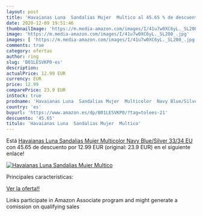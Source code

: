 ```yaml
---
layout: post
title: 'Havaianas Luna  Sandalias Mujer  Multico al 45.65 % de descuento'
date: 2020-12-09 19:51:46
thumbnailImage: 'https://m.media-amazon.com/images/I/41u7w0XC6yL._SL200_.jpg'
image: 'https://m.media-amazon.com/images/I/41u7w0XC6yL._SL200_.jpg'
images: [ 'https://m.media-amazon.com/images/I/41u7w0XC6yL._SL200_.jpg' ]
comments: true
category: ofertas
author: ring
slug: 'B01LESVKP0-es'
description:
actualPrice: 12.99 EUR
currency: EUR
price: 12.99
comparePrice: 23.9 EUR
inStock: true
prodname: 'Havaianas Luna  Sandalias Mujer  Multicolor  Navy Blue/Silver   33/34 EU'
country: 'es'
buyurl: 'https://www.amazon.es/dp/B01LESVKP0/?tag=tolees-21'
descuento: '45.65'
titulo: 'Havaianas Luna  Sandalias Mujer  Multico'
---
```


Está [Havaianas Luna  Sandalias Mujer  Multicolor  Navy Blue/Silver   33/34 EU](https://www.amazon.es/dp/B01LESVKP0/?tag=tolees-21) con 45.65 de descuento por 12.99 EUR (original: 23.9 EUR) en el siguiente enlace!

[![Havaianas Luna  Sandalias Mujer  Multico](https://m.media-amazon.com/images/I/41u7w0XC6yL._SL200_.jpg)](https://www.amazon.es/dp/B01LESVKP0/?tag=tolees-21)

Principales características:


[Ver la oferta!!](https://www.amazon.es/dp/B01LESVKP0/?tag=tolees-21)

Links participate in Amazon Associate program and might generate a comission on qualifying sales


